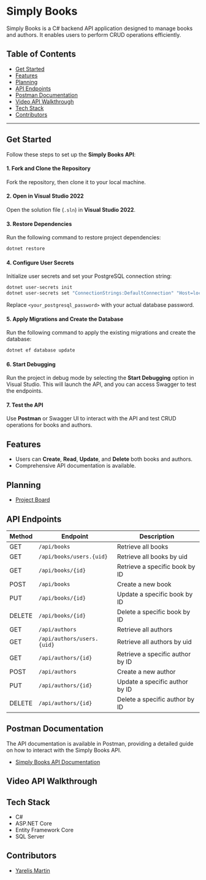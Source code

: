 # Simply Books

Simply Books is a C# backend API application designed to manage books and authors. It enables users to perform CRUD operations efficiently.

## Table of Contents

- [Get Started](#get-started)
- [Features](#features)
- [Planning](#planning)
- [API Endpoints](#api-endpoints)
- [Postman Documentation](#postman-documentation)
- [Video API Walkthrough](#video-api-walkthrough)
- [Tech Stack](#tech-stack)
- [Contributors](#contributors)

---

## Get Started

Follow these steps to set up the **Simply Books API**:

#### 1. Fork and Clone the Repository
Fork the repository, then clone it to your local machine.

#### 2. Open in Visual Studio 2022
Open the solution file (`.sln`) in **Visual Studio 2022**.

#### 3. Restore Dependencies
Run the following command to restore project dependencies:

```bash
dotnet restore
```

#### 4. Configure User Secrets
Initialize user secrets and set your PostgreSQL connection string:

```bash
dotnet user-secrets init
dotnet user-secrets set "ConnectionStrings:DefaultConnection" "Host=localhost;Database=SimplyBooksDB;Username=postgres;Password=<your_postgresql_password>"
```

Replace `<your_postgresql_password>` with your actual database password.

#### 5. Apply Migrations and Create the Database
Run the following command to apply the existing migrations and create the database:

```bash
dotnet ef database update
```

#### 6. Start Debugging
Run the project in debug mode by selecting the **Start Debugging** option in Visual Studio. This will launch the API, and you can access Swagger to test the endpoints.

#### 7. Test the API
Use **Postman** or Swagger UI to interact with the API and test CRUD operations for books and authors.

## Features

- Users can **Create**, **Read**, **Update**, and **Delete** both books and authors.
- Comprehensive API documentation is available.

## Planning
- [Project Board](https://github.com/users/yarelismartin/projects/12/views/1)

## API Endpoints

| Method | Endpoint                    | Description                           |
|--------|-----------------------------|---------------------------------------|
| GET    | `/api/books`                | Retrieve all books                   |
| GET    | `/api/books/users.{uid}`    | Retrieve all books by uid            |
| GET    | `/api/books/{id}`           | Retrieve a specific book by ID       |
| POST   | `/api/books`                | Create a new book                    |
| PUT    | `/api/books/{id}`           | Update a specific book by ID         |
| DELETE | `/api/books/{id}`           | Delete a specific book by ID         |
| GET    | `/api/authors`              | Retrieve all authors                 |
| GET    | `/api/authors/users.{uid}`  | Retrieve all authors by uid          |
| GET    | `/api/authors/{id}`         | Retrieve a specific author by ID     |
| POST   | `/api/authors`              | Create a new author                  |
| PUT    | `/api/authors/{id}`         | Update a specific author by ID       |
| DELETE | `/api/authors/{id}`         | Delete a specific author by ID       |

## Postman Documentation

The API documentation is available in Postman, providing a detailed guide on how to interact with the Simply Books API.

- [Simply Books API Documentation](https://documenter.getpostman.com/view/31992966/2sAXxMhDxo)

## Video API Walkthrough


## Tech Stack

- C#
- ASP.NET Core
- Entity Framework Core
- SQL Server

## Contributors

- [Yarelis Martin](https://github.com/yarelismartin)
